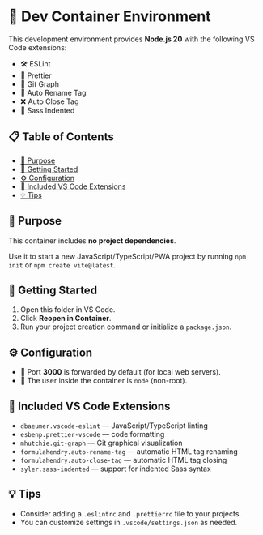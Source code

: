 # 🧱 Dev Container Environment

This development environment provides **Node.js 20** with the following VS Code extensions:

- 🛠️ ESLint
- 🎨 Prettier
- 🌿 Git Graph
- 🔄 Auto Rename Tag
- ❌ Auto Close Tag
- 💅 Sass Indented

## 📋 Table of Contents

- [🎯 Purpose](#-purpose)
- [🚀 Getting Started](#-getting-started)
- [⚙️ Configuration](#-configuration)
- [🔌 Included VS Code Extensions](#-included-vs-code-extensions)
- [💡 Tips](#-tips)

## 🎯 Purpose

This container includes **no project dependencies**.

Use it to start a new JavaScript/TypeScript/PWA project by running `npm init` or `npm create vite@latest`.

## 🚀 Getting Started

1. Open this folder in VS Code.
2. Click **Reopen in Container**.
3. Run your project creation command or initialize a `package.json`.

## ⚙️ Configuration

- 🔌 Port **3000** is forwarded by default (for local web servers).
- 👤 The user inside the container is `node` (non-root).

## 🔌 Included VS Code Extensions

- `dbaeumer.vscode-eslint` — JavaScript/TypeScript linting
- `esbenp.prettier-vscode` — code formatting
- `mhutchie.git-graph` — Git graphical visualization
- `formulahendry.auto-rename-tag` — automatic HTML tag renaming
- `formulahendry.auto-close-tag` — automatic HTML tag closing
- `syler.sass-indented` — support for indented Sass syntax

## 💡 Tips

- Consider adding a `.eslintrc` and `.prettierrc` file to your projects.
- You can customize settings in `.vscode/settings.json` as needed.
